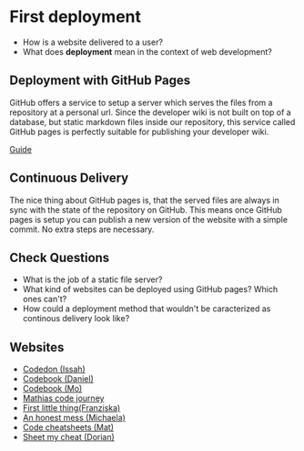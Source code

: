 # First deployment

- How is a website delivered to a user?
- What does **deployment** mean in the context of web development?

## Deployment with GitHub Pages

GitHub offers a service to setup a server which serves the files from a
repository at a personal url.
Since the developer wiki is not built on top of a database, but static markdown
files inside our repository, this service called GitHub pages is perfectly
suitable for publishing your developer wiki.

[Guide](https://docsify.js.org/#/deploy)

## Continuous Delivery

The nice thing about GitHub pages is, that the served files are always in sync
with the state of the repository on GitHub. This means once GitHub pages is
setup you can publish a new version of the website with a simple commit. No
extra steps are necessary.

## Check Questions

- What is the job of a static file server?
- What kind of websites can be deployed using GitHub pages? Which ones can't?
- How could a deployment method that wouldn't be caracterized as continous
  delivery look like?

## Websites

- [Codedon (Issah)](https://i-ssah.github.io/codedon/)
- [Codebook (Daniel)](https://danicvj.github.io/codebook/)
- [Codebook (Mo)](https://breakingbad111.github.io/CodeBook/#/)
- [Mathias code journey](https://mfidel1205.github.io/Mathias-code-Journey/#/)
- [First little thing(Franziska)](https://hanni-ingrid.github.io/first-little-thing/#/)
- [An honest mess (Michaela)](https://mnapearson.github.io/anhonestmess/)
- [Code cheatsheets (Mat)](https://matpobrien.github.io/code-cheatsheets/#/)
- [Sheet my cheat (Dorian)](https://samy9401.github.io/sheet-my-cheat/#/)

